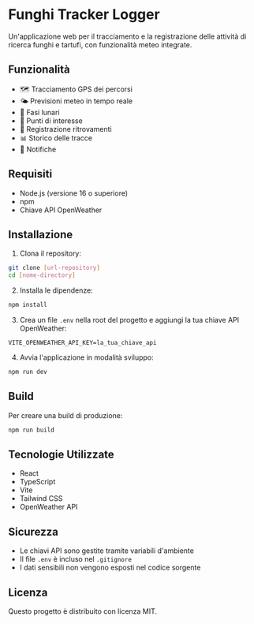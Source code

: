 # Funghi Tracker Logger

Un'applicazione web per il tracciamento e la registrazione delle attività di ricerca funghi e tartufi, con funzionalità meteo integrate.

## Funzionalità

- 🗺️ Tracciamento GPS dei percorsi
- 🌤️ Previsioni meteo in tempo reale
- 🌙 Fasi lunari
- 📍 Punti di interesse
- 📝 Registrazione ritrovamenti
- 📊 Storico delle tracce
- 🔔 Notifiche

## Requisiti

- Node.js (versione 16 o superiore)
- npm
- Chiave API OpenWeather

## Installazione

1. Clona il repository:
```bash
git clone [url-repository]
cd [nome-directory]
```

2. Installa le dipendenze:
```bash
npm install
```

3. Crea un file `.env` nella root del progetto e aggiungi la tua chiave API OpenWeather:
```
VITE_OPENWEATHER_API_KEY=la_tua_chiave_api
```

4. Avvia l'applicazione in modalità sviluppo:
```bash
npm run dev
```

## Build

Per creare una build di produzione:
```bash
npm run build
```

## Tecnologie Utilizzate

- React
- TypeScript
- Vite
- Tailwind CSS
- OpenWeather API

## Sicurezza

- Le chiavi API sono gestite tramite variabili d'ambiente
- Il file `.env` è incluso nel `.gitignore`
- I dati sensibili non vengono esposti nel codice sorgente

## Licenza

Questo progetto è distribuito con licenza MIT.